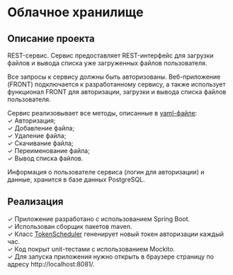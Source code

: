# Облачное хранилище
## Описание проекта
REST-сервис. Сервис предоставляет REST-интерфейс для загрузки файлов и вывода списка уже загруженных файлов пользователя.

Все запросы к сервису должны быть авторизованы. Веб-приложение (FRONT) подключается к разработанному сервису, а также использует функционал FRONT для авторизации, загрузки и вывода списка файлов пользователя.

Сервис реализовывает все методы, описанные в [yaml-файле](https://github.com/netology-code/jd-homeworks/blob/master/diploma/CloudServiceSpecification.yaml):  
✓ Авторизация;  
✓ Добавление файла;  
✓ Удаление файла;  
✓ Скачивание файла;  
✓ Переименование файла;  
✓ Вывод списка файлов.

Информация о пользователe сервиса (логин для авторизации) и данные, хранится в базе данных PostgreSQL.

## Реализация
✓ Приложение разработано с использованием Spring Boot.  
✓ Использован сборщик пакетов maven.  
✓ Класс [TokenScheduler](https://github.com/SergDub/Cloudservice/blob/main/src/main/java/com/example/cloudservice/token_scheduler/TokenScheduler.java) гененирует новый токен авторизации каждый чаc.  
✓ Код покрыт unit-тестами с использованием Mockito.  
✓ Для запуска приложения нужно открыть в браузере страницу по адресу http://localhost:8081/.